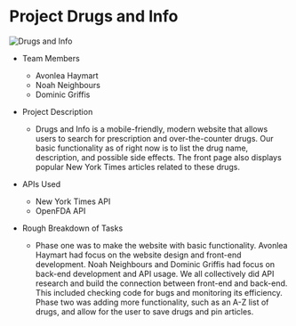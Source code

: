 # Project Drugs and Info

![Drugs and Info](https://image.ibb.co/d61eAf/Screenshot-from-2018-10-18-10-08-18.png)

* Team Members
   * Avonlea Haymart
   * Noah Neighbours
   * Dominic Griffis

* Project Description
   * Drugs and Info is a mobile-friendly, modern website that allows users to search for prescription and over-the-counter drugs. Our basic functionality as of right now is to list the drug name, description, and possible side effects. The front page also displays popular New York Times articles related to these drugs.
* APIs Used
  * New York Times API
  * OpenFDA API
* Rough Breakdown of Tasks
  * Phase one was to make the website with basic functionality. Avonlea Haymart had focus on the website design and front-end development. Noah Neighbours and Dominic Griffis had focus on back-end development and API usage. We all collectively did API research and build the connection between front-end and back-end. This included checking code for bugs and monitoring its efficiency.
Phase two was adding more functionality, such as an A-Z list of drugs, and allow for the user to save drugs and pin articles.
